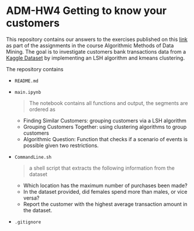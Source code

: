 # ADM-HW4 Getting to know your customers

This repository contains our answers to the exercises published on this [link](https://github.com/lucamaiano/ADM/tree/master/2022/Homework_4) as part of the assignments in the course Algorithmic Methods of Data Mining. The goal is to investigate customers bank transactions data from a [Kaggle Dataset](https://www.kaggle.com/datasets/shivamb/bank-customer-segmentation) by implementing an LSH algorithm and kmeans clustering. 

The repository contains
* `README.md`

* `main.ipynb`

  > The notebook contains all functions and output, the segments are ordered as 
    - Finding Similar Customers: grouping customers via a LSH algorithm
    - Grouping Customers Together: using clustering algorithms to group customers
    - Algorithmic Question: Function that checks if a scenario of events is possible given two restrictions.
  
* `CommandLine.sh`

  > a shell script that extracts the following information from the dataset 
    - Which location has the maximum number of purchases been made?
    - In the dataset provided, did females spend more than males, or vice versa?
    - Report the customer with the highest average transaction amount in the dataset.
    
* `.gitignore`
